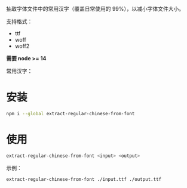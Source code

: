 抽取字体文件中的常用汉字（覆盖日常使用的 99%），以减小字体文件大小。

支持格式：

- ttf
- woff
- woff2

**需要 node >= 14**

常用汉字：

# 安装

```sh
npm i --global extract-regular-chinese-from-font
```

# 使用

```sh
extract-regular-chinese-from-font <input> <output>
```

示例：

```sh
extract-regular-chinese-from-font ./input.ttf ./output.ttf
```
